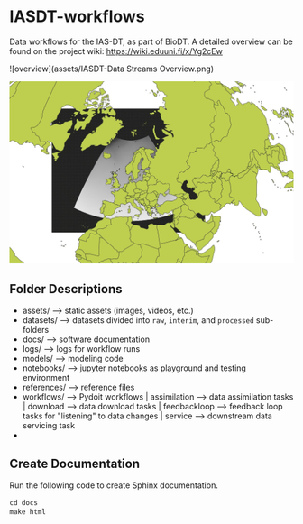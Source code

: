 # IASDT-workflows

Data workflows for the IAS-DT, as part of BioDT.
A detailed overview can be found on the project wiki: https://wiki.eduuni.fi/x/Yg2cEw

![overview](assets/IASDT-Data Streams Overview.png)

![sample](assets/CHELSA-studyarea.jpeg)

## Folder Descriptions
- assets/ --> static assets (images, videos, etc.)
- datasets/ --> datasets divided into `raw`, `interim`, and `processed` sub-folders 
- docs/ --> software documentation
- logs/ --> logs for workflow runs
- models/ --> modeling code
- notebooks/ --> jupyter notebooks as playground and testing environment
- references/ --> reference files
- workflows/ --> Pydoit workflows
            | assimilation --> data assimilation tasks
            | download --> data download tasks
            | feedbackloop --> feedback loop tasks for "listening" to data changes
            | service --> downstream data servicing task 
- 

## Create Documentation
Run the following code to create Sphinx documentation.
```
cd docs
make html
```

